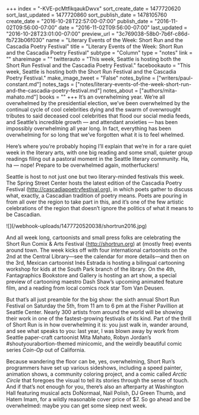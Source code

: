 +++
index = "-KVE-pcMtfikqaukDwvx"
sort_create_date = 1477720620
sort_last_updated = 1477720860
sort_publish_date = 1478105760
create_date = "2016-10-28T22:57:00-07:00"
publish_date = "2016-11-02T09:56:00-07:00"
date = "2016-11-02T09:56:00-07:00"
last_updated = "2016-10-28T23:01:00-07:00"
preview_url = "3c769038-58b0-7b6f-c86d-fb723b06f030"
name = "Literary Events of the Week: Short Run and the Cascadia Poetry Festival"
title = "Literary Events of the Week: Short Run and the Cascadia Poetry Festival"
subtype = "Column"
type = "notes"
link = ""
shareimage = ""
twitterauto = "This week, Seattle is hosting both the Short Run Festival and the Cascadia Poetry Festival."
facebookauto = "This week, Seattle is hosting both the Short Run Festival and the Cascadia Poetry Festival."
make_image_tweet = "False"
notes_byline = ["writers/paul-constant.md"]
notes_tags = ["notes/literary-events-of-the-week-short-run-and-the-cascadia-poetry-festival.md"]
notes_about = ["authors/mita-mahato.md"]
books = ""
+++
It’s an overwhelming year. We’re all overwhelmed by the presidential election, we’ve been overwhelmed by the continual cycle of cool celebrities dying and the swarm of overwrought tributes to said deceased cool celebrities that flood our social media feeds, and Seattle’s incredible growth — and attendant anxieties — has been impossibly overwhelming all year long. In fact, everything has been overwhelming for so long that we’ve forgotten what it is to feel whelmed.

Here’s where you’re probably hoping I’ll explain that we’re in for a rare quiet week in the literary arts, with one big reading and some small, quieter group readings filing out a pastoral moment in the Seattle literary community. Ha, ha — nope! Prepare to be overwhelmed again, motherfuckers!

Seattle is host to not just one but two literary-minded festivals this week. The Spring Street Center hosts the latest edition of the Cascadia Poetry Festival (http://cascadiapoetryfestival.org), in which poets gather to discuss what, exactly, a Cascadian tradition of poetry means. Poets are pouring in from all over the region to take part in this, and it’s one of the few artistic celebrations of the region that doesn’t ignore the politics of what it means to be Cascadian. 

<p class="image-left">![](/webhook-uploads/1477720520038/shortrun2016.jpg)</p>

And all week long, cartoonists and small press folks are celebrating the Short Run Comix & Arts Festival {http://shortrun.org) at (mostly free) events around town. The week kicks off with four international cartoonists on the 2nd at the Central Library—see the calendar for more details—and then on the 3rd, Mexican cartoonist Inés Estrada is hosting a bilingual cartooning workshop for kids at the South Park branch of the library. On the 4th, Fantagraphics Bookstore and Gallery is hosting an art show, a special preview of cartooning maestro Dash Shaw’s upcoming animated feature film, and a reading from local comics rock star Tom Van Deusen.

But that’s all just preamble for the big show: the sixth annual Short Run Festival on Saturday the 5th, from 11 am to 6 pm at the Fisher Pavillion at Seattle Center. Nearly 300 artists from around the world will be showing their work in one of the fastest-growing festivals of its kind. Part of the thrill of Short Run is in how overwhelming it is: you just walk in, wander around, and see what speaks to you: last year, I was blown away by work from Seattle paper-craft cartoonist Mita Mahato, Robyn Jordan’s #shoutyourabortion-themed minicomic, and the weirdly beautiful comic series *Coin-Op* out of California. 

Because wandering the floor can be, yes, overwhelming, Short Run’s programmers have set up various sideshows, including a speed painter, animation shows, a community coloring project, and a comic called *Arctic Circle* that foregoes the visual to tell its stories through the sense of touch. And if that’s not enough for you, there’s also an afterparty at Washington Hall featuring musical acts DoNormaal, Nail Polish, DJ Green Thumb, and Hatem Imam, for a wildly reasonable cover price of $7. So go ahead and be overwhelmed: maybe you can get some sleep next week.